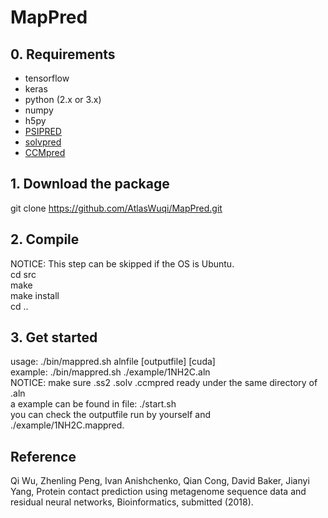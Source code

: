 # MapPred

## 0. Requirements
* tensorflow <br />
* keras<br />
* python (2.x or 3.x) <br />
* numpy <br />
* h5py <br />
* [PSIPRED](http://bioinfadmin.cs.ucl.ac.uk/downloads/psipred/) <br />
* [solvpred](http://bioinfadmin.cs.ucl.ac.uk/downloads/MetaPSICOV/) <br />
* [CCMpred](https://github.com/soedinglab/CCMpred) <br />

## 1. Download the package
git clone https://github.com/AtlasWuqi/MapPred.git <br />

## 2. Compile
NOTICE: This step can be skipped if the OS is Ubuntu. <br />
cd src <br />
make <br />
make install <br />
cd .. <br />

## 3. Get started
usage: ./bin/mappred.sh alnfile [outputfile] [cuda] <br />
example: ./bin/mappred.sh ./example/1NH2C.aln <br />
NOTICE: make sure .ss2 .solv .ccmpred ready under the same directory of .aln
<br />
a example can be found in file: ./start.sh<br />
you can check the outputfile run by yourself and ./example/1NH2C.mappred.

## Reference
Qi Wu, Zhenling Peng, Ivan Anishchenko, Qian Cong, David Baker, Jianyi Yang, Protein contact prediction using metagenome sequence data and residual neural networks, Bioinformatics, submitted (2018).
